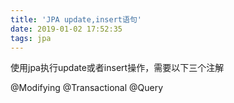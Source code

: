 ```yaml
---
title: 'JPA update,insert语句'
date: 2019-01-02 17:52:35
tags: jpa
---
```

使用jpa执行update或者insert操作，需要以下三个注解

@Modifying
@Transactional
@Query
